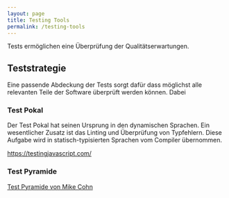 ```yaml
---
layout: page
title: Testing Tools
permalink: /testing-tools
---
```


Tests ermöglichen eine Überprüfung der Qualitätserwartungen.

## Teststrategie

Eine passende Abdeckung der Tests sorgt dafür dass möglichst alle relevanten Teile der Software überprüft werden können. Dabei 

### Test Pokal

Der Test Pokal hat seinen Ursprung in den dynamischen Sprachen. Ein wesentlicher Zusatz ist das Linting und Überprüfung von Typfehlern. Diese Aufgabe wird in statisch-typisierten Sprachen vom Compiler übernommen.

https://testingjavascript.com/

### Test Pyramide

[Test Pyramide von Mike Cohn](https://www.mountaingoatsoftware.com/blog/the-forgotten-layer-of-the-test-automation-pyramid)

